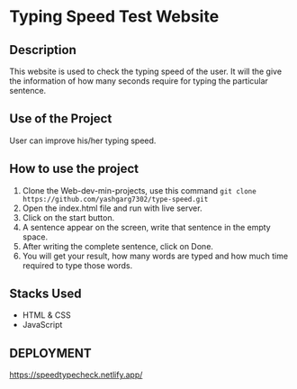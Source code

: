 # Typing Speed Test Website

## Description
This website is used to check the typing speed of the user. It will the give the information of how many seconds require for typing the particular sentence.

## Use of the Project
User can improve his/her typing speed. 

## How to use the project

1. Clone the Web-dev-min-projects, use this command 
`git clone https://github.com/yashgarg7302/type-speed.git`
2. Open the index.html file and run with live server.
3. Click on the start button.
4. A sentence appear on the screen, write that sentence in the empty space. 
5. After writing the complete sentence, click on Done.
6. You will get your result, how many words are typed and how much time required to type those words.

## Stacks Used
* HTML & CSS
* JavaScript

## DEPLOYMENT
https://speedtypecheck.netlify.app/